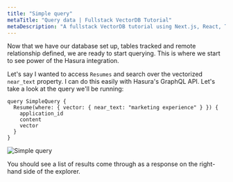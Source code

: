 ```yaml
---
title: "Simple query"
metaTitle: "Query data | Fullstack VectorDB Tutorial"
metaDescription: "A fullstack VectorDB tutorial using Next.js, React, TypeScript, and Hasura"
---
```


Now that we have our database set up, tables tracked and remote relationship defined, we are ready to start querying.
This is where we start to see power of the Hasura integration.

Let's say I wanted to access `Resumes` and search over the vectorized `near_text` property. I can do this easily with
Hasura's GraphQL API. Let's take a look at the query we'll be running:

```gql
query SimpleQuery {
  Resume(where: { vector: { near_text: "marketing experience" } }) {
    application_id
    content
    vector
  }
}
```

![Simple query](https://graphql-engine-cdn.hasura.io/learn-hasura/assets/graphql-vectordb/simple_query_image.png)

You should see a list of results come through as a response on the right-hand side of the explorer.
